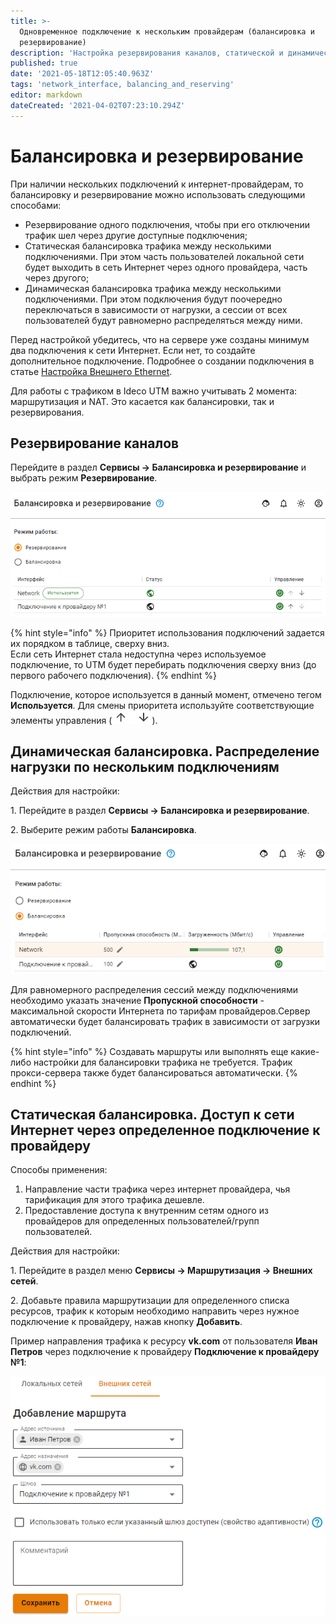 ```yaml
---
title: >-
  Одновременное подключение к нескольким провайдерам (балансировка и
  резервирование)
description: 'Настройка резервирования каналов, статической и динамической балансировки.'
published: true
date: '2021-05-18T12:05:40.963Z'
tags: 'network_interface, balancing_and_reserving'
editor: markdown
dateCreated: '2021-04-02T07:23:10.294Z'
---
```




# Балансировка и резервирование

При наличии нескольких подключений к интернет-провайдерам, то балансировку и резервирование можно использовать следующими способами:

* Резервирование одного подключения, чтобы при его отключении трафик шел через другие доступные подключения;
* Статическая балансировка трафика между несколькими подключениями. При этом часть пользователей локальной сети будет выходить в сеть Интернет через одного провайдера, часть через другого;
* Динамическая балансировка трафика между несколькими подключениями. При этом подключения будут поочередно переключаться в зависимости от нагрузки, а сессии от всех пользователей будут равномерно распределяться между ними.

Перед настройкой убедитесь, что на сервере уже созданы минимум два подключения к сети Интернет. Если нет, то создайте дополнительное подключение. Подробнее о создании подключения в статье [Настройка Внешнего Ethernet](ethernet-connection.md). 

Для работы с трафиком в Ideco UTM важно учитывать 2 момента: маршрутизация и NAT. Это касается как балансировки, так и резервирования.

## Резервирование каналов

Перейдите в раздел **Сервисы -> Балансировка и резервирование** и выбрать режим **Резервирование**.

![](../../.gitbook/assets/backup1.png)

{% hint style="info" %}
Приоритет использования подключений задается их порядком в таблице, сверху вниз. \
Если сеть Интернет стала недоступна через используемое подключение, то UTM будет перебирать подключения сверху вниз (до первого рабочего подключения).
{% endhint %}

Подключение, которое используется в данный момент, отмечено тегом **Используется**. Для смены приоритета используйте соответствующие элементы управления (![up-down.png](../../.gitbook/assets/up-down.png)).

## Динамическая балансировка. Распределение нагрузки по нескольким подключениям 

Действия для настройки:

1\. Перейдите в раздел **Сервисы -> Балансировка и резервирование**.

2\. Выберите режим работы **Балансировка**.

![](../../.gitbook/assets/balancing1.png)

Для равномерного распределения сессий между подключениями необходимо указать значение **Пропускной способности** - максимальной скорости Интернета по тарифам провайдеров.Сервер автоматически будет балансировать трафик в зависимости от загрузки подключений.

{% hint style="info" %}
Создавать маршруты или выполнять еще какие-либо настройки для балансировки трафика не требуется. Трафик прокси-сервера также будет балансироваться автоматически.
{% endhint %}

## Статическая балансировка. Доступ к сети Интернет через определенное подключение к провайдеру 

Способы применения:

1. Направление части трафика через интернет провайдера, чья тарификация для этого трафика дешевле.
2. Предоставление доступа к внутренним сетям одного из провайдеров для определенных пользователей/групп пользователей.

Действия для настройки:

1\. Перейдите в раздел меню **Сервисы -> Маршрутизация -> Внешних сетей**.

2\. Добавьте правила маршрутизации для определенного списка ресурсов, трафик к которым необходимо направить через нужное подключение к провайдеру, нажав кнопку **Добавить**.

Пример направления трафика к ресурсу **vk.com** от пользователя **Иван Петров** через подключение к провайдеру **Подключение к провайдеру №1**:

![](../../.gitbook/assets/rule.png)